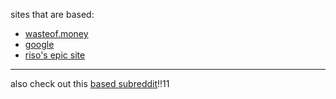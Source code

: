 sites that are based:
- [wasteof.money](https://wasteof.money)
- [google](https://google.com)
- [riso's epic site](http://riso.gay)
---

also check out this [based subreddit](https://reddit.com/r/femboy)!!11
